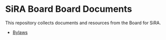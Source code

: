 # SiRA Board Board Documents

This repository collects documents and resources from the Board for SiRA.

- [Bylaws](https://github.com/societyinforisk/bylaws/blob/master/bylaws.md)
